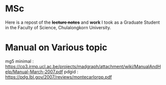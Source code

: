 # MSc
Here is a repost of the **~~lecture notes~~** and **work** I took as a Graduate Student in the Faculty of Science, Chulalongkorn University.

# Manual on Various topic
mg5 minimal : https://cp3.irmp.ucl.ac.be/projects/madgraph/attachment/wiki/ManualAndHelp/Manual-March-2007.pdf
pdgid : https://pdg.lbl.gov/2007/reviews/montecarlorpp.pdf

